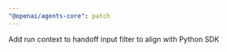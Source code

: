 ```yaml
---
"@openai/agents-core": patch
---
```


Add run context to handoff input filter to align with Python SDK
